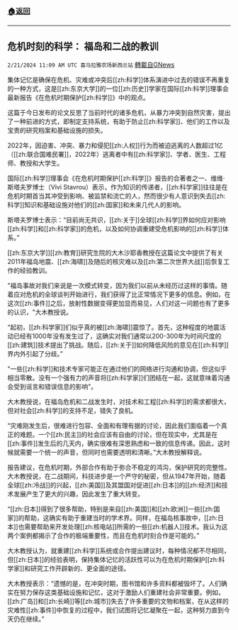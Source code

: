 ###  [:house:返回](README.md)
---


## 危机时刻的科学： 福岛和二战的教训
`2/21/2024 11:09 AM UTC 喜马拉雅农场新西兰站` [轉載自GNews](https://gnews.org/articles/2328726)

 集体记忆是确保在危机、灾难或冲突后[[zh:科学]]体系演进中过去的错误不再重复的一种方式，这是[[zh:东京大学]]的一位[[zh:历史]]学家在国际[[zh:科学]]理事会最新报告《在危机时期保护[[zh:科学]]》中的观点。

这篇于今日发布的论文反思了当前时代的诸多危机，从暴力冲突到自然灾害，提出了一种前进的方式，即制定支持系统，有助于防止[[zh:科学家]]、他们的工作以及宝贵的研究档案和基础设施的损失。

2022年，因迫害、冲突、暴力和侵犯[[zh:人权]]行为而被迫逃离的人数超过1亿（[[zh:联合国难民署]]，2022年）逃离者中有[[zh:科学家]]、学者、医生、工程师、教授和大学生。

国际[[zh:科学]]理事会《在危机时期保护[[zh:科学]]》报告的合著者之一、维维·斯塔夫罗博士（Vivi Stavrou）表示，作为知识的传递者，[[zh:科学家]]往往是在危机时期首当其冲受到影响、被监禁和流亡的人，然而很少有人意识到失去[[zh:科学]]知识和基础设施对他们的[[zh:国家]]和未来几代人的影响。

斯塔夫罗博士表示：“目前尚无共识，[[zh:关于]]全球[[zh:科学]]界如何应对影响[[zh:科学]]和[[zh:科学家]]的危机，以及如何协调重建受危机影响的[[zh:科学]]体系。”

[[zh:东京大学]][[zh:教育]]研究生院的大木沙耶香教授在这篇论文中提供了有关2011年福岛地震、[[zh:海啸]]及随后的核灾难以及[[zh:第二次世界大战]]后恢复工作的经验教训。

"福岛事故对我们来说是一次模式转变，因为我们以前从未经历过这样的事情。随着应对危机的全球谈判开始进行，我们获得了比正常情况下更多的信息。例如，在这次[[zh:事件]]之后，放射性数据变得更加显而易见，人们对这一问题也有了更多的认识，"大木教授说。

“起初，[[zh:科学家]]们似乎真的被[[zh:海啸]]震惊了。首先，这种程度的地震活动已经有1000年没有发生过了，这确实对我们通常以200-300年为时间尺度的[[zh:建筑]]技术提出了挑战。随后，[[zh:关于]]如何降低风险的意见在[[zh:科学]]界内外引起了分歧。”

"一些[[zh:科学]]和技术专家可能正在通过他们的网络进行沟通和协调，但这似乎相当零散。没有一个强有力的声音将[[zh:科学家]]们团结在一起，这就意味着沟通会受到谣言和错误信息的影响"。

大木教授说，在福岛危机和二战发生时，对技术和工程[[zh:科学]]的需求都很大，但对社会[[zh:科学]]的支持不足，错失了良机。

“灾难刚发生后，很难进行包容、全面和有理有据的讨论，因此我们面临着一个真正的难题。一个[[zh:民主]]的社会应该有自由的讨论，但在现实中，尤其是在[[zh:事件]]发生后的几天内，确实很难有深思熟虑和一致的信息传递。因此，这时候就需要一个统一的声音，但同时也需要透明和清晰。”大木教授解释说。

报告建议，在危机时期，外部合作有助于弥合不稳定的鸿沟，保护研究的完整性。大木教授说，在二战期间，科技进步是一个严守的秘密，但从1947年开始，随着全球[[zh:冷战]]的兴起，[[zh:美国]]及其盟国对促进[[zh:日本]]的[[zh:经济]]和技术发展产生了更大的兴趣，因此发生了重大转变。

“[[zh:日本]]得到了很多帮助，特别是来自[[zh:美国]]和[[zh:欧洲]]一些[[zh:国家]]的帮助，这确实有助于重建当时的学术界。同样，在福岛核事故中，[[zh:日本]]也需要帮助来开发处理[[zh:核电站]]所需的一些[[zh:机器人]]技术。我认为这两个案例都揭示了合作的极端重要性，而且在危机时刻合作是可能的。”

大木教授认为，就重建[[zh:科学]]系统或合作提出建议时，每种情况都不尽相同，但[[zh:日本]]的经验表明，保持集体记忆的活跃性可以为在危机时期保护[[zh:科学家]]和研究工作开辟新的、更全面的途径。

大木教授表示：“遗憾的是，在冲突时期，图书馆和许多资料都被毁坏了。人们确实在努力保存这类基础设施和记忆，这对于激励人们重建社会非常重要。例如，[[zh:广岛]]和[[zh:长崎]]等[[zh:城市]]失去了许多重要的文物和档案，在从这样的灾难性[[zh:事件]]中恢复的过程中，我们试图将记忆凝聚在一起，这种努力直到今天仍在继续。”


